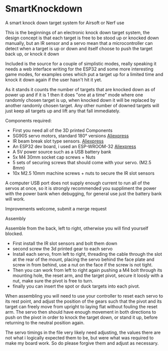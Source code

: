 # SmartKnockdown
A smart knock down target system for Airsoft or Nerf use

This is the beginnings of an electronic knock down target system, the design concept is that each target is free to be stood up or knocked down manually, but an IR sensor and a servo mean that a microcontroller can detect when a target is up or down and itself choose to push the target back up, or knock it down

Included is the source for a couple of simplistic modes, really speaking it needs a web interface writing for the ESP32 and some more interesting game modes, for examples ones which put a target up for a limited time and knock it down again if the user hasn't hit it yet.

As it stands it counts the number of targets that are knocked down as of power up and if it is 1 then it does "one at a time" mode where one randomly chosen target is up, when knocked down it will be replaced by another randomly chosen target.  Any other number of downed targets will just keep all targets up and lift any that fall immediately.

Components required:
* First you need all of the 3D printed Components
* SG90S servo motors, standard 180° versions [Aliexpress](https://www.aliexpress.com/item/1005006063061561.html)
* IR beam break slot type sensors. [Aliexpress](https://www.aliexpress.com/item/1005006984775727.html)
* An ESP32 dev board, i used an ESP-WROOM-32 [Aliexpress](https://www.aliexpress.com/item/1005007061953921.html)
* A 5V power source such as a USB battery bank
* 5x M4 30mm socket cap screws + Nuts
* 5 sets of securing screws that should come with your servo. (M2.5  8mm)
* 10x M2.5 10mm machine screws + nuts to secure the IR slot sensors

A computer USB port does not supply enough current to run all of the servos at once, so it is strongly recommended you suppliment the power with the power bank when debugging, for general use just the battery bank will work.

Improvements welcome, submit a merge request

Assembly

Assemble from the back, left to right, otherwise you will find yourself blocked. 
* First install the IR slot sensors and bolt them down
* second screw the 3d printed gear to each servo
* Install each servo, from left to right, threading the cable through the slot at the rear of the mount, placing the servo behind the face plate and screw in from behind, use a nut on the face if the screw is not tight.
* Then you can work from left to right again pushing a M4 bolt through its mounting hole, the reset arm, and the target pivot, secure it loosly with a nut, make sure the pivot is free to turn.
* finally you can insert the spot or duck targets into each pivot.

When assembling you will need to use your controller to reset each servo to its rest point, and adjust the position of the gears such that the pivot and its target can freely move from upright to laying flat without fouling the reset arm. The servo then should have enough movement in both directions to push on the pivot in order to knock the target down, or stand it up, before returning to the neutral position again.

The servo timings in the file very likely need adjusting, the values there are not what i logically expected them to be, but were what was required to make my board work. So do please forgive them and adjust as necessary.
